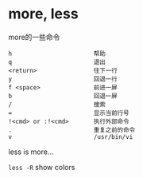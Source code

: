 # more, less

more的一些命令

```
h                       帮助
q                       退出
<return>                往下一行
y                       回退一行
f <space>               前进一屏
b                       回退一屏
/                       搜索
=                       显示当前行号
!<cmd> or :!<cmd>       执行外部命令
.                       重复之前的命令
v                       /usr/bin/vi
```

less is more...

`less -R` show colors

